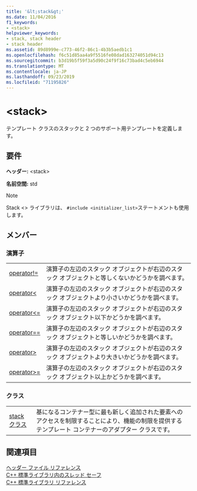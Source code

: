 ```yaml
---
title: '&lt;stack&gt;'
ms.date: 11/04/2016
f1_keywords:
- <stack>
helpviewer_keywords:
- stack, stack header
- stack header
ms.assetid: 89d8999e-c773-46f2-86c1-4b3b5aedb1c1
ms.openlocfilehash: f6c51d85aa4a9f5516fe08dad163274051d94c13
ms.sourcegitcommit: b3d19b5f59f3a5d90c24f9f16c73bad4c5eb6944
ms.translationtype: MT
ms.contentlocale: ja-JP
ms.lasthandoff: 09/23/2019
ms.locfileid: "71195826"
---
```

# <a name="ltstackgt"></a>&lt;stack&gt;

テンプレート クラスのスタックと 2 つのサポート用テンプレートを定義します。

## <a name="requirements"></a>要件

**ヘッダー:** \<stack>

**名前空間:** std

> [!NOTE]
> Stack \<> ライブラリは、 `#include <initializer_list>`ステートメントも使用します。

## <a name="members"></a>メンバー

### <a name="operators"></a>演算子

|||
|-|-|
|[operator!=](../standard-library/stack-operators.md#op_neq)|演算子の左辺のスタック オブジェクトが右辺のスタック オブジェクトと等しくないかどうかを調べます。|
|[operator<](../standard-library/stack-operators.md#op_lt)|演算子の左辺のスタック オブジェクトが右辺のスタック オブジェクトより小さいかどうかを調べます。|
|[operator\<=](../standard-library/stack-operators.md#op_lt_eq)|演算子の左辺のスタック オブジェクトが右辺のスタック オブジェクト以下かどうかを調べます。|
|[operator==](../standard-library/stack-operators.md#op_eq_eq)|演算子の左辺のスタック オブジェクトが右辺のスタック オブジェクトと等しいかどうかを調べます。|
|[operator>](../standard-library/stack-operators.md#op_gt)|演算子の左辺のスタック オブジェクトが右辺のスタック オブジェクトより大きいかどうかを調べます。|
|[operator>=](../standard-library/stack-operators.md#op_gt_eq)|演算子の左辺のスタック オブジェクトが右辺のスタック オブジェクト以上かどうかを調べます。|

### <a name="classes"></a>クラス

|||
|-|-|
|[stack クラス](../standard-library/stack-class.md)|基になるコンテナー型に最も新しく追加された要素へのアクセスを制限することにより、機能の制限を提供するテンプレート コンテナーのアダプター クラスです。|

## <a name="see-also"></a>関連項目

[ヘッダー ファイル リファレンス](../standard-library/cpp-standard-library-header-files.md)\
[C++ 標準ライブラリ内のスレッド セーフ](../standard-library/thread-safety-in-the-cpp-standard-library.md)\
[C++ 標準ライブラリ リファレンス](../standard-library/cpp-standard-library-reference.md)
